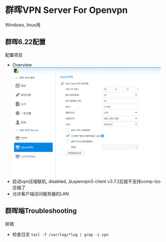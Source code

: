 # 群晖VPN Server For Openvpn
Windows, linux用

## 群晖6.22配置
配置项目

- Overview
![overview](./images/syno-vpn-openvpn.png)
- 启动vpn压缩联机, disabled, 从openvpn3-client v3.7.2后就不支持comp-lzo压缩了
- 允许客户端访问服务器的LAN

## 群晖端Troubleshooting
排错

- 检查日志
`tail -f /var/log/*log | grep -i vpn`
